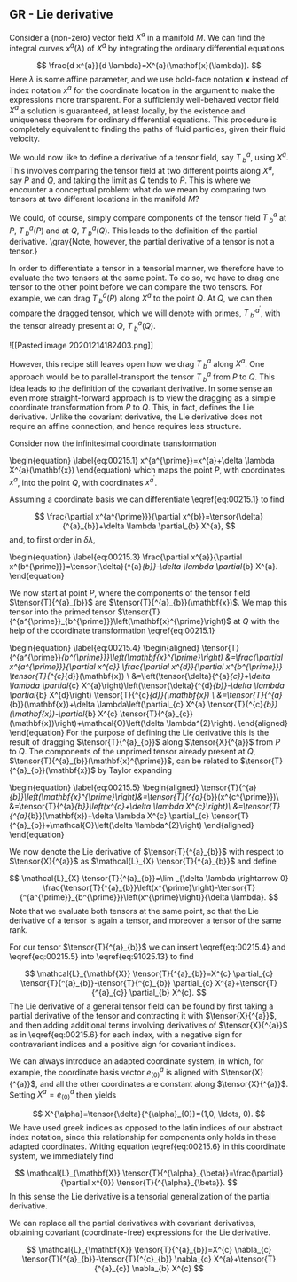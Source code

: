 ## GR - Lie derivative

Consider a (non-zero) vector field $X^{a}$ in a manifold $M$. We can find the integral curves $x^{a}(\lambda)$ of $X^{a}$ by integrating the ordinary differential equations

$$
\frac{d x^{a}}{d \lambda}=X^{a}(\mathbf{x}(\lambda)).
$$
Here $\lambda$ is some affine parameter, and we use bold-face notation $\mathbf{x}$ instead of index notation $x^{a}$ for the coordinate location in the argument to make the expressions more transparent. For a
sufficiently well-behaved vector field $X^{a}$ a solution is guaranteed, at least locally, by the existence and uniqueness theorem for ordinary differential equations. This procedure is completely equivalent
to finding the paths of fluid particles, given their fluid velocity. 

We would now like to define a derivative of a tensor field, say $T^{a}_{\; b}$, using $X^{a}$. This involves comparing the tensor field at two different points along $X^{a}$, say $P$ and $Q$, and taking the limit as $Q$ tends to $P$. This is where we encounter a conceptual problem: what do we mean by comparing two tensors at two different locations in the manifold $M$?

We could, of course, simply compare components of the tensor field $T^{a}_{\; b}$ at $P$, $T^{a}_{\; b}(P)$ and at $Q$, $T^{a}_{\; b}(Q)$. This leads to the definition of the partial derivative. \gray{Note, however, the partial derivative of a tensor is not a tensor.}

In order to differentiate a tensor in a tensorial manner, we therefore have to evaluate the two tensors at the same point. To do so, we have to drag one tensor to the other point before we can compare the two tensors. For example, we can drag $T^{a}_{\; b}(P)$ along $X^{a}$ to the point $Q$. At $Q$, we can then compare the dragged tensor, which we will denote with primes, $T^{a^{\prime}}_{\; b^{\prime}}$, with the tensor already present at $Q$, $T^{a}_{\; b}(Q)$.

![[Pasted image 20201214182403.png]]

However, this recipe still leaves open how we drag $T^{a}_{\; b}$ along $X^{a}$. One approach would be to parallel-transport the tensor $T^{a}_{\; b}$ from $P$ to $Q$. This idea leads to the definition of the covariant derivative. In some sense an even
more straight-forward approach is to view the dragging as a simple coordinate transformation from $P$ to $Q$. This, in fact, defines the Lie derivative. Unlike the covariant derivative, the Lie derivative does not require an affine connection, and hence requires less structure.

Consider now the infinitesimal coordinate transformation

\begin{equation}
    \label{eq:00215.1}
    x^{a^{\prime}}=x^{a}+\delta \lambda X^{a}(\mathbf{x})
\end{equation}
which maps the point $P$, with coordinates $x^{a}$, into the point $Q$, with coordinates $x^{a^{\prime}}$.

Assuming a coordinate basis we can differentiate \eqref{eq:00215.1} to find

$$
\frac{\partial x^{a^{\prime}}}{\partial x^{b}}=\tensor{\delta}{^{a}_{b}}+\delta \lambda \partial_{b} X^{a},
$$
and, to first order in $\delta \lambda$,

\begin{equation}
    \label{eq:00215.3}
    \frac{\partial x^{a}}{\partial x^{b^{\prime}}}=\tensor{\delta}{^{a}_{b}}-\delta \lambda \partial_{b} X^{a}.
\end{equation}

We now start at point $P$, where the components of the tensor field $\tensor{T}{^{a}_{b}}$ are $\tensor{T}{^{a}_{b}}(\mathbf{x})$. We map this tensor into the primed tensor $\tensor{T}{^{a^{\prime}}_{b^{\prime}}}\left(\mathbf{x}^{\prime}\right)$ at $Q$ with the help of the coordinate transformation \eqref{eq:00215.1}

\begin{equation}
    \label{eq:00215.4}
    \begin{aligned} 
        \tensor{T}{^{a^{\prime}}_{b^{\prime}}}\left(\mathbf{x}^{\prime}\right) &=\frac{\partial x^{a^{\prime}}}{\partial x^{c}} \frac{\partial x^{d}}{\partial x^{b^{\prime}}} \tensor{T}{^{c}_{d}}(\mathbf{x}) \\ &=\left(\tensor{\delta}{^{a}_{c}}+\delta \lambda \partial_{c} X^{a}\right)\left(\tensor{\delta}{^{d}_{b}}-\delta \lambda \partial_{b} X^{d}\right) \tensor{T}{^{c}_{d}}(\mathbf{x}) \\ &=\tensor{T}{^{a}_{b}}(\mathbf{x})+\delta \lambda\left(\partial_{c} X^{a} \tensor{T}{^{c}_{b}}(\mathbf{x})-\partial_{b} X^{c} \tensor{T}{^{a}_{c}}(\mathbf{x})\right)+\mathcal{O}\left(\delta \lambda^{2}\right).
    \end{aligned}
\end{equation}
For the purpose of defining the Lie derivative this is the result of dragging $\tensor{T}{^{a}_{b}}$ along $\tensor{X}{^{a}}$ from $P$ to $Q$. The components of the unprimed tensor already present at $Q$, $\tensor{T}{^{a}_{b}}(\mathbf{x}^{\prime})$, can be related to $\tensor{T}{^{a}_{b}}(\mathbf{x})$ by Taylor expanding

\begin{equation}
    \label{eq:00215.5}
    \begin{aligned} 
        \tensor{T}{^{a}_{b}}\left(\mathbf{x}^{\prime}\right)&=\tensor{T}{^{a}_{b}}(x^{c^{\prime}})\\ &=\tensor{T}{^{a}_{b}}\left(x^{c}+\delta \lambda X^{c}\right)\\ &=\tensor{T}{^{a}_{b}}(\mathbf{x})+\delta \lambda X^{c} \partial_{c} \tensor{T}{^{a}_{b}}+\mathcal{O}\left(\delta \lambda^{2}\right)
    \end{aligned}
\end{equation}

We now denote the Lie derivative of $\tensor{T}{^{a}_{b}}$ with respect to $\tensor{X}{^{a}}$ as $\mathcal{L}_{X} \tensor{T}{^{a}_{b}}$ and define

$$
\mathcal{L}_{X} \tensor{T}{^{a}_{b}}=\lim _{\delta \lambda \rightarrow 0} \frac{\tensor{T}{^{a}_{b}}\left(x^{\prime}\right)-\tensor{T}{^{a^{\prime}}_{b^{\prime}}}\left(x^{\prime}\right)}{\delta \lambda}.
$$
Note that we evaluate both tensors at the same point, so that the Lie derivative of a tensor is again a tensor, and moreover a tensor of the same rank.

For our tensor $\tensor{T}{^{a}_{b}}$ we can insert \eqref{eq:00215.4} and \eqref{eq:00215.5} into \eqref{eq:91025.13} to find

$$
\mathcal{L}_{\mathbf{X}} \tensor{T}{^{a}_{b}}=X^{c} \partial_{c} \tensor{T}{^{a}_{b}}-\tensor{T}{^{c}_{b}} \partial_{c} X^{a}+\tensor{T}{^{a}_{c}} \partial_{b} X^{c}.
$$
The Lie derivative of a general tensor field can be found by first taking a partial derivative of the tensor and contracting it with $\tensor{X}{^{a}}$, and then adding additional terms involving derivatives of $\tensor{X}{^{a}}$ as in \eqref{eq:00215.6} for each index, with a negative sign for contravariant indices and a positive sign for covariant indices.

We can always introduce an adapted coordinate system, in which, for example, the coordinate basis vector $e_{(0)}^{a}$ is aligned with $\tensor{X}{^{a}}$, and all the other coordinates are constant along $\tensor{X}{^{a}}$. Setting $X^{a}=e_{(0)}^{a}$ then yields

$$
X^{\alpha}=\tensor{\delta}{^{\alpha}_{0}}=(1,0, \ldots, 0).
$$
We have used greek indices as opposed to the latin indices of our abstract index notation, since this relationship for components only holds in these adapted coordinates. Writing equation \eqref{eq:00215.6} in this coordinate system, we immediately find

$$
\mathcal{L}_{\mathbf{X}} \tensor{T}{^{\alpha}_{\beta}}=\frac{\partial}{\partial x^{0}} \tensor{T}{^{\alpha}_{\beta}}.
$$
In this sense the Lie derivative is a tensorial generalization of the partial derivative.

We can replace all the partial derivatives with covariant derivatives, obtaining covariant (coordinate-free) expressions for the Lie derivative.

$$
\mathcal{L}_{\mathbf{X}} \tensor{T}{^{a}_{b}}=X^{c} \nabla_{c} \tensor{T}{^{a}_{b}}-\tensor{T}{^{c}_{b}} \nabla_{c} X^{a}+\tensor{T}{^{a}_{c}} \nabla_{b} X^{c}
$$